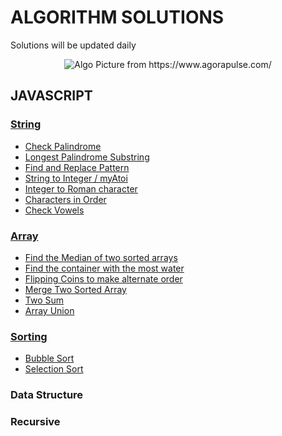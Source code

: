 <h1> ALGORITHM SOLUTIONS</h1>
<p>Solutions will be updated daily</p>
<p align="center"><img alt="Algo Picture from https://www.agorapulse.com/" src="https://www.agorapulse.com/social-media-lab/wp-content/uploads/sites/6/2020/06/instagram-algorithm-image.png"/></p>

## JAVASCRIPT

### [String](String)
- [Check Palindrome](String/checkPalindrome.js)
- [Longest Palindrome Substring](String/longestPalindromeSub.js)  
- [Find and Replace Pattern](/String/findAndReplacePattern.js)
- [String to Integer / myAtoi](/String/myAtoi.js)
- [Integer to Roman character](String/IntegerToRoman.js)
- [Characters in Order](String/CharsInOrder.js)
- [Check Vowels](String/checkVowels.js)
### [Array](Array)
- [Find the Median of two sorted arrays](Array/findMedianSortedArrays.js)
- [Find the container with the most water](Array/containerWithMostWater.js)
- [Flipping Coins to make alternate order](Array/flippingCoins.js)
- [Merge Two Sorted Array](/Array/ArrayUnion.js)
- [Two Sum](Array/twoSum.js)
- [Array Union](Array/ArrayUnion.js)
### [Sorting](Sorting)
- [Bubble Sort](Sorting/bubbleSort.js)
- [Selection Sort](Sorting/selectionSort.js)
### Data Structure
### Recursive

